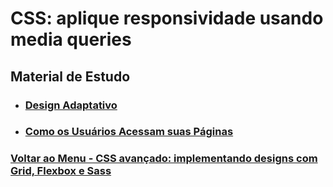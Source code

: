 # CSS: aplique responsividade usando media queries

## Material de Estudo

- ### [Design Adaptativo](./Material-Estudo/design_adaptativo)

- ### [Como os Usuários Acessam suas Páginas](./Material-Estudo/comoUsuariosAcessamPaginas.md)









### [Voltar ao Menu - CSS avançado: implementando designs com Grid, Flexbox e Sass](../menu.md)